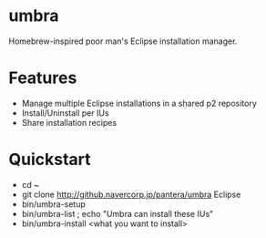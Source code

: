 umbra
=========

Homebrew-inspired poor man's Eclipse installation manager.

# Features

* Manage multiple Eclipse installations in a shared p2 repository
* Install/Uninstall per IUs
* Share installation recipes

# Quickstart

- cd ~
- git clone http://github.navercorp.jp/pantera/umbra Eclipse
- bin/umbra-setup
- bin/umbra-list ; echo "Umbra can install these IUs"
- bin/umbra-install \<what you want to install>
